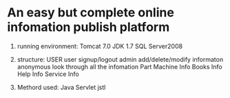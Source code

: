 # An easy but complete online infomation publish platform

1. running environment:
	Tomcat 7.0
	JDK 1.7
	SQL Server2008

2. structure:
	USER
	    user signup/logout
	    admin add/delete/modify informaton
 	    anonymous look through all the infomation
        Part
	    Machine Info
	    Books Info
	    Help Info
	    Service Info

3. Methord used:
	Java Servlet
	jstl

